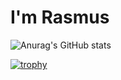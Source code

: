 # I'm Rasmus 

![Anurag's GitHub stats](https://github-readme-stats.vercel.app/api?username=DARPZZ&show_icons=true&theme=tokyonight&hide=stars)

[![trophy](https://github-profile-trophy.vercel.app/?username=DARPZZ)](https://github.com/DARPZZ/github-profile-trophy)
